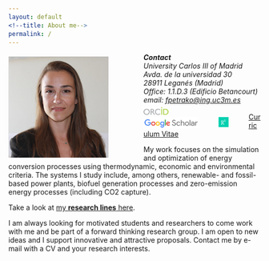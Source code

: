 ```yaml
---
layout: default
<!--title: About me-->
permalink: /
---
```


<!-- ![Fontina Petrakopoulou](/files/1_.png){:style="float: left;margin-right: 20px;margin-top: 7px;" width="50px"} -->
<img src="/files/4.png" alt="Fontina Petrakopoulou" width="200px" style="float: left;margin-right: 70px;margin-top: 7px;margin-bottom: 5px">

***Contact**   
University Carlos III of Madrid   
Avda. de la universidad 30  
28911 Leganés (Madrid)  
Office: 1.1.D.3 (Edificio Betancourt)   
email: fpetrako@ing.uc3m.es*
<br>[<img src="/files/orcid-logo.png" alt="Fontina Petrakopoulou" width="50px" style="float: left;margin-right: 40px;margin-top: 6px;margin-bottom: 0px;">](http://orcid.org/0000-0001-6878-4591)
[<img src="/files/Scholar.png" alt="Fontina Petrakopoulou" width="110px" style="float: left;margin-right: 40px;margin-top: 4px;margin-bottom: 0px;">](https://scholar.google.es/citations?user=LLgloUsAAAAJ&amp;hl=en)
[<img src="/files/researchgate-dss.png" alt="Fontina Petrakopoulou" width="20px" style="float: left;margin-right: 40px;margin-top: 4px;margin-bottom: 1px;">](https://www.researchgate.net/profile/Fontina_Petrakopoulou) 
<br>
[Curriculum Vitae](http://fontina-petrakopoulou.github.io/CV/)

My work focuses on the simulation and optimization of energy conversion processes using thermodynamic, economic and environmental criteria. The systems I study include, among others, renewable- and fossil-based power plants, biofuel generation processes and zero-emission energy processes (including CO2 capture). 

Take a look at [my **research lines** here](http://fontina-petrakopoulou.github.io/research/).

I am always looking for motivated students and researchers to come work with me and be part of a forward thinking research group. I am open to new ideas and I support innovative and attractive proposals. Contact me by e-mail with a CV and your research interests. 


